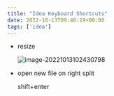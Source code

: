 ```yaml
---
title: "Idea Keyboard Shortcuts"
date: 2022-10-13T09:48:19+08:00
tags: ['idea']
---
```


- resize 

  ![image-20221013102430798](https://pic-frank.oss-cn-beijing.aliyuncs.com/img/202210131024900.png)

- open new file on right split

  shift+enter
